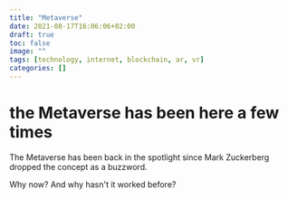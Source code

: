 ```yaml
---
title: "Metaverse"
date: 2021-08-17T16:06:06+02:00
draft: true
toc: false
image: ""
tags: [technology, internet, blockchain, ar, vr]
categories: []
---
```


# the Metaverse has been here a few times
<!--more-->
The Metaverse has been back in the spotlight since Mark Zuckerberg dropped the concept as a buzzword.

Why now? And why hasn't it worked before?
